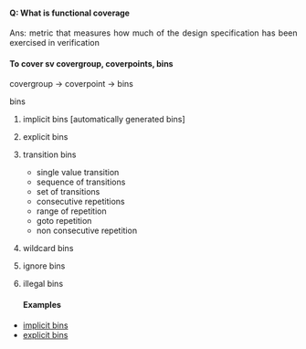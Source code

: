 #### Q: What is functional coverage
<p align="justify">Ans: metric that measures how much of the design specification has been exercised in verification</p>

#### To cover sv covergroup, coverpoints, bins

covergroup -> coverpoint -> bins

bins
1. implicit bins [automatically generated bins]
2. explicit bins
3. transition bins
   	- single value transition
   	- sequence of transitions
   	- set of transitions
   	- consecutive repetitions
   	- range of repetition
   	- goto repetition
   	- non consecutive repetition
		
5. wildcard bins
6. ignore bins
7. illegal bins

   #### Examples

- [implicit bins](https://github.com/visionvlsi/sv_part1/blob/main/sv_covergroup/1%20implicit_bins.md)
- [explicit bins](https://github.com/visionvlsi/sv_part1/blob/main/sv_covergroup/2%20explicit%20bins.md)

